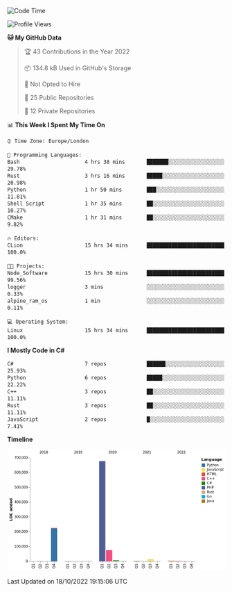 <!--START_SECTION:waka-->
![Code Time](http://img.shields.io/badge/Code%20Time-326%20hrs-blue)

![Profile Views](http://img.shields.io/badge/Profile%20Views-0-blue)

**🐱 My GitHub Data** 

> 🏆 43 Contributions in the Year 2022
 > 
> 📦 134.8 kB Used in GitHub's Storage 
 > 
> 🚫 Not Opted to Hire
 > 
> 📜 25 Public Repositories 
 > 
> 🔑 12 Private Repositories  
 > 
📊 **This Week I Spent My Time On** 

```text
⌚︎ Time Zone: Europe/London

💬 Programming Languages: 
Bash                     4 hrs 38 mins       ███████░░░░░░░░░░░░░░░░░░   29.78% 
Rust                     3 hrs 16 mins       █████░░░░░░░░░░░░░░░░░░░░   20.98% 
Python                   1 hr 50 mins        ███░░░░░░░░░░░░░░░░░░░░░░   11.81% 
Shell Script             1 hr 35 mins        ██░░░░░░░░░░░░░░░░░░░░░░░   10.27% 
CMake                    1 hr 31 mins        ██░░░░░░░░░░░░░░░░░░░░░░░   9.82%

🔥 Editors: 
CLion                    15 hrs 34 mins      █████████████████████████   100.0%

🐱‍💻 Projects: 
Node_Software            15 hrs 30 mins      █████████████████████████   99.56% 
logger                   3 mins              ░░░░░░░░░░░░░░░░░░░░░░░░░   0.33% 
alpine_ram_os            1 min               ░░░░░░░░░░░░░░░░░░░░░░░░░   0.11%

💻 Operating System: 
Linux                    15 hrs 34 mins      █████████████████████████   100.0%

```

**I Mostly Code in C#** 

```text
C#                       7 repos             ██████░░░░░░░░░░░░░░░░░░░   25.93% 
Python                   6 repos             █████░░░░░░░░░░░░░░░░░░░░   22.22% 
C++                      3 repos             ██░░░░░░░░░░░░░░░░░░░░░░░   11.11% 
Rust                     3 repos             ██░░░░░░░░░░░░░░░░░░░░░░░   11.11% 
JavaScript               2 repos             █░░░░░░░░░░░░░░░░░░░░░░░░   7.41%

```


**Timeline**

![Chart not found](https://raw.githubusercontent.com/Jirubizu/Jirubizu/master/charts/bar_graph.png) 


 Last Updated on 18/10/2022 19:15:06 UTC
<!--END_SECTION:waka-->
